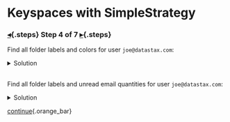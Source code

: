 <div class="top">

# Keyspaces with SimpleStrategy
### [◂](command:katapod.loadPage?step3){.steps} Step 4 of 7 [▸](command:katapod.loadPage?step5){.steps}
</div>

Find all folder labels and colors for user `joe@datastax.com`:

<details>
  <summary>Solution</summary>

```
SELECT label, color 
FROM folders_by_user
WHERE username = 'joe@datastax.com';   
```

</details>

<br/>

Find all folder labels and unread email quantities for user `joe@datastax.com`:

<details>
  <summary>Solution</summary>

```
SELECT label, num_unread 
FROM unread_email_stats
WHERE username = 'joe@datastax.com'; 
```

</details>

[continue](command:katapod.loadPage?step5){.orange_bar}